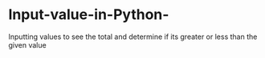 # Input-value-in-Python-
Inputting values to see the total and determine if its greater or less than the given value
